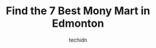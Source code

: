 ---
layout: ampstory
image: https://i0.wp.com/www.auto.or.id/wp-content/uploads/2023/06/al-rahma-halal-meat-and-tawakal-money-transfer-express-0-edmonton-1686322772.jpeg?resize=640,853
author: techidn
featured: false
description: Edmonton, Alberta, Canada is a haven for Mony Mart enthusiasts, boasting an impressive array of 7 top-notch establishments. Whether youre a seasoned connoisseur or simply curious to explore
title: Find the 7 Best Mony Mart in Edmonton
cover:
   title: Find the 7 Best Mony Mart in Edmonton
   subtitle: AUTO.OR.ID
   background: https://www.auto.or.id/wp-content/uploads/2023/06/al-rahma-halal-meat-and-tawakal-money-transfer-express-0-edmonton-1686322772.jpeg

pages: 
 - layout: thirds
   top: <h1>#1 Money Mart</h1>
   bottom: "<p>Terrible service!! B/c someone did not do their job properly Money mart sent my loan to collections!! And no one called me back from this location to help rectify a probl</p>"
   background: https://www.auto.or.id/wp-content/uploads/2023/06/al-rahma-halal-meat-and-tawakal-money-transfer-express-1-edmonton-1686322773.jpeg
   backgroundblur: true
 - layout: thirds
   top: <h1>#2 Cash Money</h1>
   bottom: "<p>11802 Jasper Ave, Edmonton, AB T5K 0N7, Canada</p>"
   background: https://www.auto.or.id/wp-content/uploads/2023/06/al-rahma-halal-meat-and-tawakal-money-transfer-express-2-edmonton-1686322774.jpeg
   cta:
      link: https://www.auto.or.id/find-the-7-best-mony-mart-in-edmonton/
      text: Find the 7 Best Mony Mart in Edmonton
 - layout: thirds
   top: <h1>#3 Money Mart</h1>
   bottom: "<p>10377 51 Ave NW, Edmonton, AB T6H 0K4, Canada</p>"
   background: https://images.unsplash.com/photo-1580151297944-7c4cedd0c5b2?ixlib=rb-4.0.3&ixid=MnwxMjA3fDB8MHxwaG90by1wYWdlfHx8fGVufDB8fHx8&auto=format&fit=crop&w=640&h=853&q=80
   cta:
      link: https://www.auto.or.id/find-the-7-best-mony-mart-in-edmonton/
      text: Find the 7 Best Mony Mart in Edmonton
 - layout: thirds
   top: <h1>#4 Money Mart</h1>
   bottom: "<p>4204 137 Ave NW, Edmonton, AB T5Y 2W7, Canada</p>"
   background: https://images.unsplash.com/photo-1539788816080-8bdd722d8c22?ixlib=rb-4.0.3&ixid=MnwxMjA3fDB8MHxwaG90by1wYWdlfHx8fGVufDB8fHx8&auto=format&fit=crop&w=640&h=853&q=80
   cta:
      link: https://www.auto.or.id/find-the-7-best-mony-mart-in-edmonton/
      text: Find the 7 Best Mony Mart in Edmonton
 - layout: thirds
   top: <h1>#5 Money Mart</h1>
   bottom: "<p>13014 50 St NW, Edmonton, AB T5A 4V9, Canada</p>"
   background: https://images.unsplash.com/photo-1632275227519-5a515f53272d?ixlib=rb-4.0.3&ixid=MnwxMjA3fDB8MHxwaG90by1wYWdlfHx8fGVufDB8fHx8&auto=format&fit=crop&w=640&h=853&q=80
   cta:
      link: https://www.auto.or.id/find-the-7-best-mony-mart-in-edmonton/
      text: Find the 7 Best Mony Mart in Edmonton
 - layout: thirds
   top: <h1>#6 Money Mart</h1>
   bottom: "<p>6615 177 St NW, Edmonton, AB T5T 4K3, Canada</p>"
   background: https://images.unsplash.com/photo-1603224683825-22b15546560d?ixlib=rb-4.0.3&ixid=MnwxMjA3fDB8MHxwaG90by1wYWdlfHx8fGVufDB8fHx8&auto=format&fit=crop&w=640&h=853&q=80
   cta:
      link: https://www.auto.or.id/find-the-7-best-mony-mart-in-edmonton/
      text: Find the 7 Best Mony Mart in Edmonton
 - layout: thirds
   top: <h1>#7 Money Mart</h1>
   bottom: "<p>5644 23 Ave NW, Edmonton, AB T6K 4B5, Canada</p>"
   background: https://images.unsplash.com/photo-1608315397378-2c9895eade16?ixlib=rb-4.0.3&ixid=MnwxMjA3fDB8MHxwaG90by1wYWdlfHx8fGVufDB8fHx8&auto=format&fit=crop&w=640&h=853&q=80
   cta:
      link: https://www.auto.or.id/find-the-7-best-mony-mart-in-edmonton/
      text: Find the 7 Best Mony Mart in Edmonton
 - layout: thirds
   middle: Continue reading...
   background: https://images.unsplash.com/photo-1653047256226-ab0d16c758d5?ixlib=rb-4.0.3&ixid=MnwxMjA3fDB8MHxwaG90by1wYWdlfHx8fGVufDB8fHx8&auto=format&fit=crop&w=640&h=853&q=80
   cta:
      link: https://www.auto.or.id/find-the-7-best-mony-mart-in-edmonton/
      text: Find the 7 Best Mony Mart in Edmonton

---